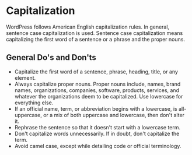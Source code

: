 # Capitalization

WordPress follows American English capitalization rules. In general, sentence case capitalization is used. Sentence case capitalization means capitalizing the first word of a sentence or a phrase and the proper nouns.

## General Do's and Don'ts

- Capitalize the first word of a sentence, phrase, heading, title, or any element.
- Always capitalize proper nouns. Proper nouns include, names, brand names, organizations, companies, software, products, services, and whatever the organizations deem to be capitalized. Use lowercase for everything else.
- If an official name, term, or abbreviation begins with a lowercase, is all-uppercase, or a mix of both uppercase and lowercase, then don't alter it.
- Rephrase the sentence so that it doesn't start with a lowercase term.
- Don't capitalize words unnecessarily. If in doubt, don't capitalize the term.
- Avoid camel case, except while detailing code or official terminology.
